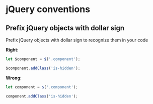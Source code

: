 # jQuery conventions

## Prefix jQuery objects with dollar sign
Prefix jQuery objects with dollar sign to recognize them in your code

**Right:**
```javascript
let $component = $('.component');

$component.addClass('is-hidden');
```

**Wrong:**
```javascript
let component = $('.component');

component.addClass('is-hidden');
```